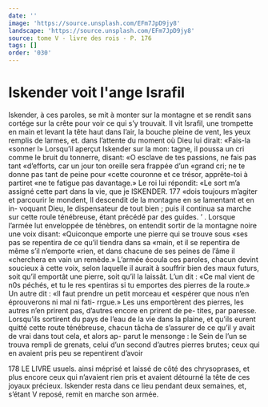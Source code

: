 ```yaml
---
date: ''
image: 'https://source.unsplash.com/EFm7JpD9jy8'
landscape: 'https://source.unsplash.com/EFm7JpD9jy8'
source: tome V - livre des rois - P. 176
tags: []
order: '030'
---
```


# Iskender voit l'ange Israfil

Iskender, à ces paroles, se mit à monter sur la montagne et se rendit sans cortége sur la crête pour voir ce qui s’y trouvait. Il vit Israfil, une trompette
en main et levant la tête haut dans l’air, la bouche pleine de vent, les yeux remplis de larmes, et. dans l’attente du moment où Dieu lui dirait: «Fais-la «sonner l» Lorsqu’il aperçut Iskender sur la mon:
tagne, il poussa un cri comme le bruit du tonnerre, disant: «O esclave de tes passions, ne fais pas tant «d’efforts, car un jour ton oreille sera frappée d’un
«grand cri; ne te donne pas tant de peine pour «cette couronne et ce trésor, apprête-toi à partiret
«ne te fatigue pas davantage.» Le roi lui répondit: «Le sort m’a assigné cette part dans la vie, que je
lSKENDER. 177 «dois toujours m’agiter et parcourir le mondent, Il
descendit de la montagne en se lamentant et en in- voquant Dieu, le dispensateur de tout bien ; puis il continua sa marche sur cette roule ténébreuse, étant
précédé par des guides. ’ . Lorsque l’armée lut enveloppée de ténèbres, on
entendit sortir de la montagne noire une voix disant: «Quiconque emporte une pierre qui se trouve sous «ses pas se repentira de ce qu’il tiendra dans sa «main, et il se repentira de même s’il n’emporte
«rien, et dans chacune de ses peines de l’âme il «cherchera en vain un remède.» L’armée écoula ces
paroles, chacun devint soucieux à cette voix, selon laquelle il aurait à souffrir bien des maux futurs, soit qu’il emportât une pierre, soit qu’il la laissât.
L’un dit : «Ce mal vient de n0s péchés, et tu le res
«pentiras si tu emportes des pierres de la route.» Un autre dit : «Il faut prendre un petit morceau et «espérer que nous n’en éprouverons ni mal ni fati- rrgue.» Les uns emportèrent des pierres, les autres n’en prirent pas, d’autres encore en prirent de pe-
tites, par paresse. Lorsqu’ils sortirent du pays de l’eau de la vie dans la plaine, et qu’ils eurent quitté
cette route ténébreuse, chacun tâcha de s’assurer de
ce qu’il y avait de vrai dans tout cela, et alors ap- parut le mensonge : le Sein de l’un se trouva rempli de grenats, celui d’un second d’autres pierres brutes; ceux qui en avaient pris peu se repentirent d’avoir

178 LE LIVRE usuels.
ainsi méprisé et laissé de côté des chrysoprases, et
plus encore ceux qui n’avaient rien pris et avaient détourné la tête de ces joyaux précieux. Iskender
resta dans ce lieu pendant deux semaines, et, s’étant
V reposé, remit en marche son armée.
